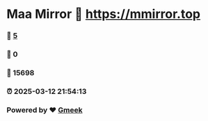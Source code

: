 # Maa Mirror :link: https://mmirror.top 
### :page_facing_up: [5](https://mmirror.top/tag.html) 
### :speech_balloon: 0 
### :hibiscus: 15698 
### :alarm_clock: 2025-03-12 21:54:13 
### Powered by :heart: [Gmeek](https://github.com/Meekdai/Gmeek)
